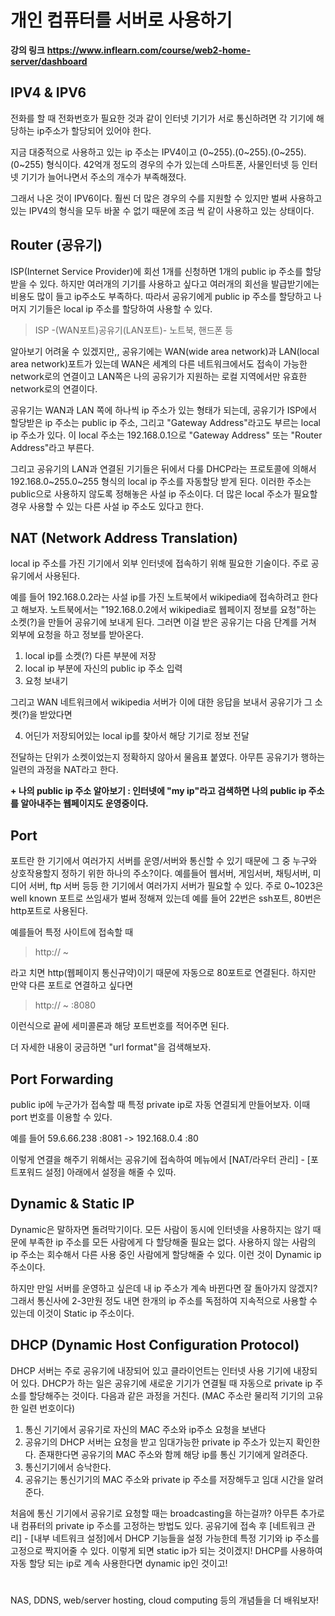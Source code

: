 # 개인 컴퓨터를 서버로 사용하기

**강의 링크**
**https://www.inflearn.com/course/web2-home-server/dashboard**

## IPV4 & IPV6

전화를 할 때 전화번호가 필요한 것과 같이 인터넷 기기가 서로 통신하려면 각 기기에 해당하는 ip주소가 할당되어 있어야 한다.

 지금 대중적으로 사용하고 있는 ip 주소는 IPV4이고 (0~255).(0~255).(0~255).(0~255) 형식이다. 42억개 정도의 경우의 수가 있는데 스마트폰, 사물인터넷 등 인터넷 기기가 늘어나면서 주소의 개수가 부족해졌다. 

 그래서 나온 것이 IPV6이다. 훨씬 더 많은 경우의 수를 지원할 수 있지만 벌써 사용하고 있는 IPV4의 형식을 모두 바꿀 수 없기 때문에 조금 씩 같이 사용하고 있는 상태이다.


## Router (공유기)

 ISP(Internet Service Provider)에 회선 1개를 신청하면 1개의 public ip 주소를 할당 받을 수 있다. 하지만 여러개의 기기를 사용하고 싶다고 여러개의 회선을 발급받기에는 비용도 많이 들고 ip주소도 부족하다. 따라서 공유기에게 public ip 주소를 할당하고 나머지 기기들은 local ip 주소를 할당하여 사용할 수 있다.

>ISP -(WAN포트)공유기(LAN포트)- 노트북, 핸드폰 등

알아보기 어려울 수 있겠지만,, 공유기에는 WAN(wide area network)과 LAN(local area network)포트가 있는데 WAN은 세계의 다른 네트워크에서도 접속이 가능한 network로의 연결이고 LAN쪽은 나의 공유기가 지원하는 로컬 지역에서만 유효한 network로의 연결이다.

공유기는 WAN과 LAN 쪽에 하나씩 ip 주소가 있는 형태가 되는데, 공유기가 ISP에서 할당받은 ip 주소는 public ip 주소, 그리고 "Gateway Address"라고도 부르는 local ip 주소가 있다. 이 local 주소는 192.168.0.1으로 "Gateway Address" 또는 "Router Address"라고 부른다.

그리고 공유기의 LAN과 연결된 기기들은 뒤에서 다룰 DHCP라는 프로토콜에 의해서 192.168.0~255.0~255 형식의 local ip 주소를 자동할당 받게 된다. 이러한 주소는 public으로 사용하지 않도록 정해놓은 사설 ip 주소이다. 더 많은 local 주소가 필요할 경우 사용할 수 있는 다른 사설 ip 주소도 있다고 한다.

## NAT (Network Address Translation)

local ip 주소를 가진 기기에서 외부 인터넷에 접속하기 위해 필요한 기술이다. 주로 공유기에서 사용된다.

예를 들어 192.168.0.2라는 사설 ip를 가진 노트북에서 wikipedia에 접속하려고 한다고 해보자. 노트북에서는 "192.168.0.2에서 wikipedia로 웹페이지 정보를 요청"하는 소켓(?)을 만들어 공유기에 보내게 된다. 그러면 이걸 받은 공유기는 다음 단계를 거쳐 외부에 요청을 하고 정보를 받아온다.

1. local ip를 소켓(?) 다른 부분에 저장
2. local ip 부분에 자신의 public ip 주소 입력
3. 요청 보내기

그리고 WAN 네트워크에서 wikipedia 서버가 이에 대한 응답을 보내서 공유기가 그 소켓(?)을 받았다면

4. 어딘가 저장되어있는 local ip를 찾아서 해당 기기로 정보 전달

전달하는 단위가 소켓이었는지 정확하지 않아서 물음표 붙였다.
아무튼 공유기가 행하는 일련의 과정을 NAT라고 한다.

**+ 나의 public ip 주소 알아보기 : 인터넷에 "my ip"라고 검색하면 나의 public ip 주소를 알아내주는 웹페이지도 운영중이다.**

## Port

포트란 한 기기에서 여러가지 서버를 운영/서버와 통신할 수 있기 때문에 그 중 누구와 상호작용할지 정하기 위한 하나의 주소?이다. 예를들어 웹서버, 게임서버, 채팅서버, 미디어 서버, ftp 서버 등등 한 기기에서 여러가지 서버가 필요할 수 있다. 주로 0~1023은 well known 포트로 쓰임새가 벌써 정해져 있는데 예를 들어 22번은 ssh포트, 80번은 http포트로 사용된다. 

예를들어 특정 사이트에 접속할 때
> http:// ~ 

라고 치면 http(웹페이지 통신규약)이기 때문에 자동으로 80포트로 연결된다. 하지만 만약 다른 포트로 연결하고 싶다면
> http:// ~ :8080

이런식으로 끝에 세미콜론과 해당 포트번호를 적어주면 된다.

더 자세한 내용이 궁금하면 "url format"을 검색해보자.

## Port Forwarding

public ip에 누군가가 접속할 때 특정 private ip로 자동 연결되게 만들어보자. 이때 port 번호를 이용할 수 있다.

예를 들어 59.6.66.238 :8081 -> 192.168.0.4 :80

이렇게 연결을 해주기 위해서는 공유기에 접속하여 메뉴에서 [NAT/라우터 관리] - [포트포워드 설정] 아래에서 설정을 해줄 수 있따.


## Dynamic & Static IP

Dynamic은 말하자면 돌려막기이다. 모든 사람이 동시에 인터넷을 사용하지는 않기 때문에 부족한 ip 주소를 모든 사람에게 다 할당해줄 필요는 없다. 사용하지 않는 사람의 ip 주소는 회수해서 다른 사용 중인 사람에게 할당해줄 수 있다. 이런 것이 Dynamic ip 주소이다.

하지만 만일 서버를 운영하고 싶은데 내 ip 주소가 계속 바뀐다면 잘 돌아가지 않겠지? 그래서 통신사에 2-3만원 정도 내면 한개의 ip 주소를 독점하여 지속적으로 사용할 수 있는데 이것이 Static ip 주소이다.


## DHCP (Dynamic Host Configuration Protocol)

DHCP 서버는 주로 공유기에 내장되어 있고 클라이언트는 인터넷 사용 기기에 내장되어 있다. DHCP가 하는 일은 공유기에 새로운 기기가 연결될 때 자동으로 private ip 주소를 할당해주는 것이다. 다음과 같은 과정을 거친다. (MAC 주소란 물리적 기기의 고유한 일련 번호이다)

1. 통신 기기에서 공유기로 자신의 MAC 주소와 ip주소 요청을 보낸다
2. 공유기의 DHCP 서버는 요청을 받고 임대가능한 private ip 주소가 있는지 확인한다. 존재한다면 공유기의 MAC 주소와 함께 해당 ip를 통신 기기에게 알려준다.
3. 통신기기에서 승낙한다.
4. 공유기는 통신기기의 MAC 주소와 private ip 주소를 저장해두고 임대 시간을 알려준다.

처음에 통신 기기에서 공유기로 요청할 때는 broadcasting을 하는걸까? 아무튼 추가로 내 컴퓨터의 private ip 주소를 고정하는 방법도 있다. 공유기에 접속 후 [네트워크 관리] - [내부 네트워크 설정]에서 DHCP 기능들을 설정 가능한데 특정 기기와 ip 주소를 고정으로 짝지어줄 수 있다. 이렇게 되면 static ip가 되는 것이겠지! DHCP를 사용하여 자동 할당 되는 ip로 계속 사용한다면 dynamic ip인 것이고!

#

NAS, DDNS, web/server hosting, cloud computing 등의 개념들을 더 배워보자!


